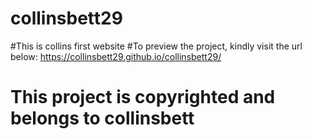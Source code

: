 # collinsbett29
#This is collins first website
#To preview the project, kindly visit the url below: https://collinsbett29.github.io/collinsbett29/
# This project is copyrighted and belongs to collinsbett
